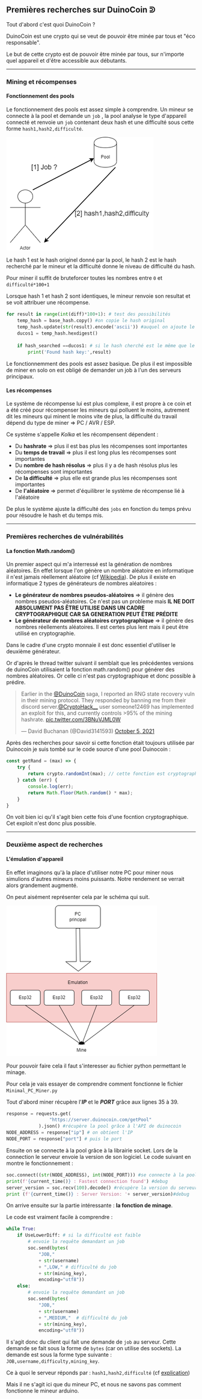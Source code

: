 ## Premières recherches sur DuinoCoin ᕲ 

Tout d'abord c'est quoi DuinoCoin ? 

DuinoCoin est une crypto qui se veut de pouvoir être minée par tous et "éco responsable".

Le but de cette crypto est de pouvoir être minée par tous, sur n'importe quel appareil et d'être accessible aux débutants.

---

### Mining et récompenses

#### Fonctionnement des pools

Le fonctionnement des pools est assez simple à comprendre.
Un mineur se connecte à la pool et demande un `job` , la pool analyse le type d'appareil connecté et renvoie un `job` contenant deux hash et une difficulté sous cette forme `hash1,hash2,difficulté`.

![Pool fonctionnement](/img/test1.png)

Le hash 1 est le hash originel donné par la pool, le hash 2 est le hash recherché par le mineur et la difficulté donne le niveau de difficulté du hash.

Pour miner il suffit de bruteforcer toutes les nombres entre `0` et `difficulté*100+1` 

Lorsque hash 1 et hash 2 sont identiques, le mineur renvoie son resultat et se voit attribuer une récompense.

```python 
for result in range(int(diff)*100+1): # test des possibilités
    temp_hash = base_hash.copy() #on copie le hash original
    temp_hash.update(str(result).encode('ascii')) #auquel on ajoute le nombre actuel
    ducos1 = temp_hash.hexdigest()

    if hash_searched ==ducos1: # si le hash cherché est le même que le hash généré alors on a trouvé
        print('Found hash key:',result) 
```

Le fonctionnemment des pools est assez basique. De plus il est impossible de miner en solo on est obligé de demander un job à l'un des serveurs principaux.

#### Les récompenses

Le système de récompense lui est plus complexe, il est propre à ce coin et a été créé pour récompenser les mineurs qui polluent le moins, autrement dit les mineurs qui minent le moins vite de plus, la difficulté du travail dépend du type de miner ⇒ PC / AVR / ESP.

Ce système s'appelle *Kolka* et les récompensent dépendent :
- Du **hashrate** ⇒ plus il est bas plus les récompenses sont importantes
- Du **temps de travail** ⇒ plus il est long plus les récompenses sont importantes
- Du **nombre de hash résolus** ⇒ plus il y a de hash résolus plus les récompenses sont importantes
- De **la difficulté** ⇒ plus elle est grande plus les récompenses sont importantes
- De **l'aléatoire** ⇒ permet d'équilibrer le système de récompense lié à l'aléatoire

De plus le système ajuste la difficulté des `jobs` en fonction du temps prévu pour résoudre le hash et du temps mis.

---

### **Premières recherches de vulnérabilités**

#### La fonction Math.random() 

Un premier aspect qui m'a interressé est la génération de nombres aléatoires.
En effet lorsque l'on génère un nombre aléatoire en informatique il n'est jamais réellement aléatoire (cf [Wikipedia](https://fr.wikipedia.org/wiki/G%C3%A9n%C3%A9rateur_de_nombres_al%C3%A9atoires)).
De plus il existe en informatique 2 types de générateurs de nombres aléatoires :
- **Le générateur de nombres pseudos-aléatoires** ⇒ il génère des nombres pseudos-aléatoires. Ce n'est pas un probleme mais **IL NE DOIT ABSOLUMENT PAS ÊTRE UTILISE DANS UN CADRE CRYPTOGRAPHIQUE CAR SA GENERATION PEUT ÊTRE PRÉDITE**
- **Le générateur de nombres aléatoires cryptographique** ⇒ il génère des nombres réellements aléatoires. Il est certes plus lent mais il peut être utilisé en cryptographie.

Dans le cadre d'une crypto monnaie  il est donc essentiel d'utiliser le deuxième générateur.

Or d'après le thread twitter suivant il semblait que les précédentes versions de duinoCoin utilisaient la fonction math.random() pour générer des nombres aléatoires.
Or celle ci n'est pas cryptographique et donc possible à prédire.

<blockquote class="twitter-tweet" data-theme="dark"><p lang="en" dir="ltr">Earlier in the <a href="https://twitter.com/DuinoCoin?ref_src=twsrc%5Etfw">@DuinoCoin</a> saga, I reported an RNG state recovery vuln in their mining protocol. They responded by banning me from their discord server.<a href="https://twitter.com/CryptoHack__?ref_src=twsrc%5Etfw">@CryptoHack__</a> user someone12469 has implemented an exploit for this, and currently controls &gt;95% of the mining hashrate. <a href="https://t.co/3BNuVJML0W">pic.twitter.com/3BNuVJML0W</a></p>&mdash; David Buchanan (@David3141593) <a href="https://twitter.com/David3141593/status/1445361492979851267?ref_src=twsrc%5Etfw">October 5, 2021</a></blockquote> <script async src="https://platform.twitter.com/widgets.js" charset="utf-8"></script>

Après des recherches pour savoir si cette fonction était toujours utilisée par Duinocoin je suis tombé sur le code source d'une pool Duinocoin :

```javascript
const getRand = (max) => {
    try {
        return crypto.randomInt(max); // cette fonction est cryptographique
    } catch (err) {
        console.log(err);
        return Math.floor(Math.random() * max);
    }
}
```
On voit bien ici qu'il s'agit bien cette fois d'une focntion cryptographique. 
Cet exploit n'est donc plus possible. 

---

### **Deuxième aspect de recherches**

#### L'émulation d'appareil

En effet imaginons qu'à la place d'utiliser notre PC pour miner nous simulions d'autres mineurs moins puissants. Notre rendement se verrait alors grandement augmenté.

On peut aisément représenter cela par le schéma qui suit.

![Emulation](/img/test2.png)

Pour pouvoir faire cela il faut s'interesser au fichier python permettant le minage.

Pour cela je vais essayer de comprendre comment fonctionne le fichier `Minimal_PC_Miner.py`

Tout d'abord miner récupère l'***IP*** et le ***PORT*** grâce aux lignes 35 à 39.

```python
response = requests.get(
                "https://server.duinocoin.com/getPool"
            ).json() #récupère la pool grâce à l'API de duinocoin
NODE_ADDRESS = response["ip"] # on obtient l'IP
NODE_PORT = response["port"] # puis le port
```

Ensuite on se connecte à la pool grâce à la librairie socket.
Lors de la connection le serveur envoie la version de son logiciel.
Le code suivant en montre le fonctionnement :

```python
soc.connect((str(NODE_ADDRESS), int(NODE_PORT))) #se connecte à la pool
print(f'{current_time()} : Fastest connection found') #debug
server_version = soc.recv(100).decode() #récupère la version du serveur
print (f'{current_time()} : Server Version: '+ server_version)#debug
```
On arrive ensuite sur la partie intéressante : **la fonction de minage**.

Le code est vraiment facile à comprendre :
```python
while True:
    if UseLowerDiff: # si la difficulté est faible
        # envoie la requête demandant un job
        soc.send(bytes(
            "JOB,"
            + str(username)
            + ",LOW," # difficulté du job
            + str(mining_key),
            encoding="utf8"))
    else:
        # envoie la requête demandant un job
        soc.send(bytes(
            "JOB,"
            + str(username)
            + ",MEDIUM,"  # difficulté du job
            + str(mining_key),
            encoding="utf8"))
```
Il s'agit donc du client qui fait une demande de `job` au serveur.
Cette demande se fait sous la forme de `bytes` (car on utilise des sockets).
La demande est sous la forme type suivante : `JOB,username,difficulty,mining_key`.

Ce à quoi le serveur réponds par : `hash1,hash2,difficulté` (cf [explication](#L13))

Mais il ne s'agit ici que du mineur PC, et nous ne savons pas comment fonctionne le mineur arduino.
